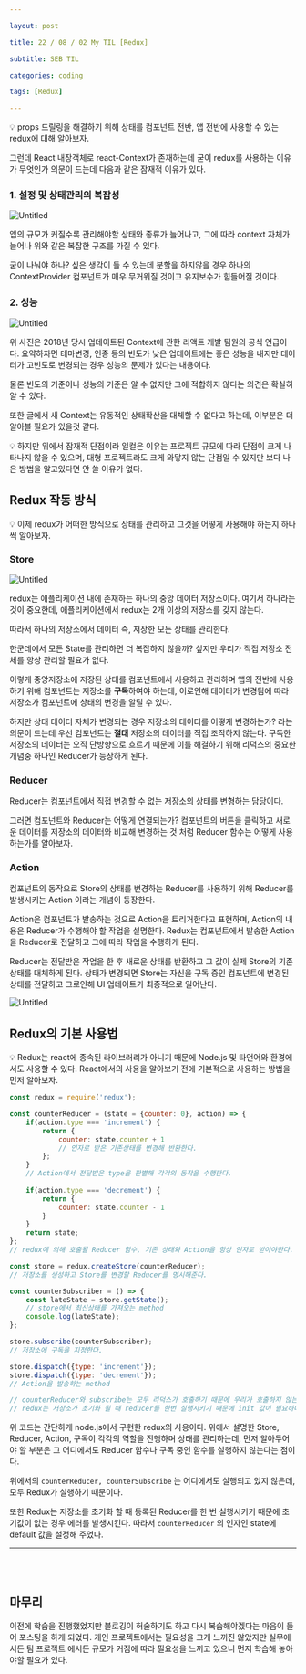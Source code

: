 ```yaml
---

layout: post

title: 22 / 08 / 02 My TIL [Redux]

subtitle: SEB TIL

categories: coding

tags: [Redux]

---
```


<aside>
💡 props 드릴링을 해결하기 위해 상태를 컴포넌트 전반, 앱 전반에 사용할 수 있는 redux에 대해 알아보자.

그런데 React 내장객체로 react-Context가 존재하는데 굳이 redux를 사용하는 이유가 무엇인가 의문이 드는데 다음과 같은 잠재적 이유가 있다.

</aside>

### 1. 설정 및 상태관리의 복잡성

![Untitled](/post-img/redux01.png)

앱의 규모가 커질수록 관리해야할 상태와 종류가 늘어나고, 그에 따라 context 자체가 늘어나 위와 같은 복잡한 구조를 가질 수 있다.

굳이 나눠야 하나? 싶은 생각이 들 수 있는데 분할을 하지않을 경우 하나의 ContextProvider 컴포넌트가 매우 무거워질 것이고 유지보수가 힘들어질 것이다.

### 2. 성능

![Untitled](/post-img/redux02.png)

위 사진은 2018년 당시 업데이트된 Context에 관한 리액트 개발 팀원의 공식 언급이다. 요약하자면 테마변경, 인증 등의 빈도가 낮은 업데이트에는 좋은 성능을 내지만 데이터가 고빈도로 변경되는 경우 성능의 문제가 있다는 내용이다.

물론 빈도의 기준이나 성능의 기준은 알 수 없지만 그에 적합하지 않다는 의견은 확실히 알 수 있다.

또한 글에서 새 Context는 유동적인 상태확산을 대체할 수 없다고 하는데, 이부분은 더 알아볼 필요가 있을것 같다.

<aside>
💡 하지만 위에서 잠재적 단점이라 일컬은 이유는 프로젝트 규모에 따라 단점이 크게 나타나지 않을 수 있으며, 대형 프로젝트라도 크게 와닿지 않는 단점일 수 있지만 보다 나은 방법을 알고있다면 안 쓸 이유가 없다.

</aside>

## Redux 작동 방식

<aside>
💡 이제 redux가 어떠한 방식으로 상태를 관리하고 그것을 어떻게 사용해야 하는지 하나씩 알아보자.

</aside>

### Store

![Untitled](/post-img/redux03.png)

redux는 애플리케이션 내에 존재하는 하나의 중앙 데이터 저장소이다. 여기서 하나라는 것이 중요한데, 애플리케이션에서 redux는 2개 이상의 저장소를 갖지 않는다.

따라서 하나의 저장소에서 데이터 즉, 저장한 모든 상태를 관리한다.

한군데에서 모든 State를 관리하면 더 복잡하지 않을까? 싶지만 우리가 직접 저장소 전체를 항상 관리할 필요가 없다.

이렇게 중앙저장소에 저장된 상태를 컴포넌트에서 사용하고 관리하며 앱의 전반에 사용하기 위해 컴포넌트는 저장소를 **구독**하여야 하는데, 이로인해 데이터가 변경됨에 따라 저장소가 컴포넌트에 상태의 변경을 알릴 수 있다.

하지만 상태 데이터 자체가 변경되는 경우 저장소의 데이터를 어떻게 변경하는가? 라는 의문이 드는데 우선 컴포넌트는 **절대** 저장소의 데이터를 직접 조작하지 않는다. 구독한 저장소의 데이터는 오직 단방향으로 흐르기 때문에 이를 해결하기 위해 리덕스의 중요한 개념중 하나인 Reducer가 등장하게 된다.

### Reducer

Reducer는 컴포넌트에서 직접 변경할 수 없는 저장소의 상태를 변형하는 담당이다.

그러면 컴포넌트와 Reducer는 어떻게 연결되는가? 컴포넌트의 버튼을 클릭하고 새로운 데이터를 저장소의 데이터와 비교해 변경하는 것 처럼 Reducer 함수는 어떻게 사용하는가를 알아보자.

### Action

컴포넌트의 동작으로 Store의 상태를 변경하는 Reducer를 사용하기 위해 Reducer를 발생시키는 Action 이라는 개념이 등장한다.

Action은 컴포넌트가 발송하는 것으로 Action을 트리거한다고 표현하며, Action의 내용은 Reducer가 수행해야 할 작업을 설명한다. Redux는 컴포넌트에서 발송한 Action을 Reducer로 전달하고 그에 따라 작업을 수행하게 된다.

Reducer는 전달받은 작업을 한 후 새로운 상태를 반환하고 그 값이 실제 Store의 기존 상태를 대체하게 된다. 상태가 변경되면 Store는 자신을 구독 중인 컴포넌트에 변경된 상태를 전달하고 그로인해 UI 업데이트가 최종적으로 일어난다. 

![Untitled](/post-img/redux04.png)

## Redux의 기본 사용법

<aside>
💡 Redux는 react에 종속된 라이브러리가 아니기 때문에 Node.js 및 타언어와 환경에서도 사용할 수 있다. React에서의 사용을 알아보기 전에 기본적으로 사용하는 방법을 먼저 알아보자.

</aside>

```jsx
const redux = require('redux');

const counterReducer = (state = {counter: 0}, action) => {
    if(action.type === 'increment') {
        return {
            counter: state.counter + 1
            // 인자로 받은 기존상태를 변경해 반환한다.
        };
    }
    // Action에서 전달받은 type을 판별해 각각의 동작을 수행한다.
    
    if(action.type === 'decrement') {
        return {
            counter: state.counter - 1
        }
    }
    return state;
};
// redux에 의해 호출될 Reducer 함수, 기존 상태와 Action을 항상 인자로 받아야한다.

const store = redux.createStore(counterReducer);
// 저장소를 생성하고 Store를 변경할 Reducer를 명시해준다.

const counterSubscriber = () => {
    const lateState = store.getState();
    // store에서 최신상태를 가져오는 method
    console.log(lateState);
};

store.subscribe(counterSubscriber);
// 저장소에 구독을 지정한다.

store.dispatch({type: 'increment'});
store.dispatch({type: 'decrement'});
// Action을 발송하는 method

// counterReducer와 subscribe는 모두 리덕스가 호출하기 때문에 우리가 호출하지 않는다.
// redux는 저장소가 초기화 될 때 reducer를 한번 실행시키기 때문에 init 값이 필요하다.
```

위 코드는 간단하게 node.js에서 구현한 redux의 사용이다. 위에서 설명한 Store, Reducer, Action, 구독이 각각의 역할을 진행하며 상태를 관리하는데,  먼저 알아두어야 할 부분은 그 어디에서도 Reducer 함수나 구독 중인 함수를 실행하지 않는다는 점이다.

위에서의 `counterReducer, counterSubscribe` 는 어디에서도 실행되고 있지 않은데, 모두 Redux가 실행하기 때문이다. 

또한 Redux는 저장소를 초기화 할 때 등록된 Reducer를 한 번 실행시키기 때문에 초기값이 없는 경우 에러를 발생시킨다. 따라서 `counterReducer` 의 인자인 state에 default 값을 설정해 주었다.

---
<br><br>
## 마무리

이전에 학습을 진행했었지만 블로깅이 허술하기도 하고 다시 복습해야겠다는 마음이 들어 포스팅을 하게 되었다. 개인 프로젝트에서는 필요성을 크게 느끼진 않았지만 실무에서든 팀 프로젝트 에서든 규모가 커짐에 따라 필요성을 느끼고 있으니 먼저 학습해 놓아야할 필요가 있다.
